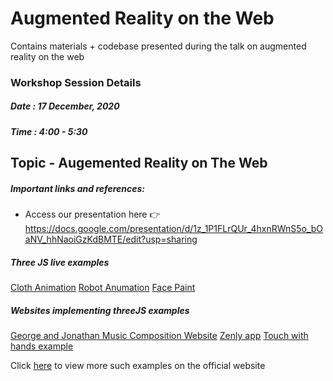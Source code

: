 # Augmented Reality on the Web
Contains materials + codebase presented during the talk on augmented reality on the web

### Workshop Session Details
##### Date : 17 December, 2020
##### Time : 4:00 - 5:30

## Topic - Augemented Reality on The Web

##### Important links and references:
- Access our presentation here 👉 https://docs.google.com/presentation/d/1z_1P1FLrQUr_4hxnRWnS5o_bOaNV_hhNaoiGzKdBMTE/edit?usp=sharing

##### Three JS live examples
[Cloth Animation](https://threejs.org/examples/webgl_animation_cloth.html)
[Robot Anumation](https://threejs.org/examples/webgl_animation_skinning_morph.html)
[Face Paint](https://threejs.org/examples/#webgl_decals)

##### Websites implementing threeJS examples
[George and Jonathan Music Composition Website](http://www.georgeandjonathan.com/#1)
[Zenly app](https://zen.ly/)
[Touch with hands example](http://edankwan.com/experiments/touch/)

Click [here](https://threejs.org/) to view more such examples on the official website

